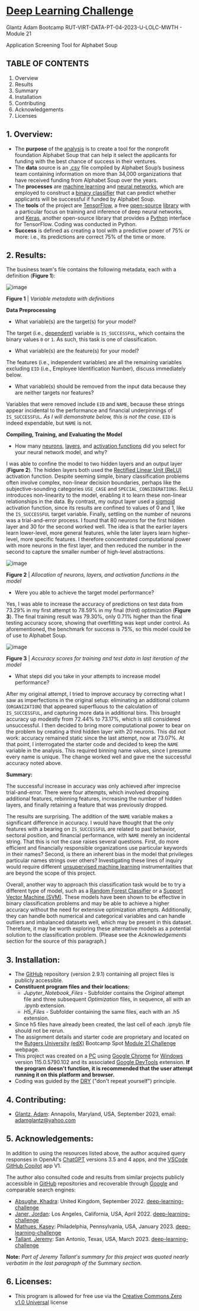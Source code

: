 # [Deep Learning Challenge](https://bootcampspot.instructure.com/courses/3337/assignments/54017?module_item_id=962033)

Glantz Adam Bootcamp RUT-VIRT-DATA-PT-04-2023-U-LOLC-MWTH - Module 21

Application Screening Tool for Alphabet Soup

## TABLE OF CONTENTS

1. Overview
2. Results
3. Summary
4. Installation
5. Contributing
6. Acknowledgements
7. Licenses

## 1. Overview:

* The **purpose** of the [analysis](https://bootcampspot.instructure.com/courses/3337/assignments/54017?module_item_id=962033) is to create a tool for the nonprofit foundation Alphabet Soup that can help it select the applicants for funding with the best chance of success in their ventures.
* The **data** source is an [.csv](https://en.wikipedia.org/wiki/Comma-separated_values) file compiled by Alphabet Soup’s business team containing information on more than 34,000 organizations that have received funding from Alphabet Soup over the years.
* The **processes** are [machine learning](https://en.wikipedia.org/wiki/Machine_learning) and [neural networks](https://en.wikipedia.org/wiki/Artificial_neural_network), which are employed to construct a [binary classifier](https://en.wikipedia.org/wiki/Binary_classification) that can predict whether applicants will be successful if funded by Alphabet Soup.
* The **tools** of the project are [TensorFlow](https://en.wikipedia.org/wiki/TensorFlow), a free [open-source](https://en.wikipedia.org/wiki/Open-source_software) [library](https://en.wikipedia.org/wiki/Library_(computing)) with a particular focus on training and inference of deep neural networks, and [Keras](https://en.wikipedia.org/wiki/Keras), another open-source library that provides a [Python](https://www.python.org/) interface for TensorFlow. Coding was conducted in Python.
* **Success** is defined as creating a tool with a predictive power of 75% or more: i.e., its predictions are correct 75% of the time or more.

## 2. Results:

The business team's file contains the following metadata, each with a definition (**Figure 1**):

![image](https://github.com/aglantzrbc/deep-learning-challenge/assets/127694342/5ef4e180-6606-4ba9-b999-c3d343d8e359)

**Figure 1** | *Variable metadata with definitions*

**Data Preprocessing**

* What variable(s) are the target(s) for your model?

The target (i.e., [dependent](https://en.wikipedia.org/wiki/Dependent_and_independent_variables)) variable is `IS_SUCCESSFUL`, which contains the binary values `0` or `1`. As such, this task is one of classification.

* What variable(s) are the feature(s) for your model?

The features (i.e., independent variables) are all the remaining variables excluding `EID` (i.e., Employee Identification Number), discuss immediately below.

* What variable(s) should be removed from the input data because they are neither targets nor features?

Variables that were removed include `EID` and `NAME`, because these strings appear incidental to the performance and financial underpinnings of `IS_SUCCESSFUL`. _As I will demonstrate below, this is not the case_. `EID` is indeed expendable, but `NAME` is not.

**Compiling, Training, and Evaluating the Model**

* How many [neurons](https://en.wikipedia.org/wiki/Artificial_neuron), [layers](https://en.wikipedia.org/wiki/Layer_(deep_learning)), and [activation functions](https://en.wikipedia.org/wiki/Activation_function) did you select for your neural network model, and why?

I was able to confine the model to two hidden layers and an output layer (**Figure 2**). The hidden layers both used the [Rectified Linear Unit (ReLU)](https://builtin.com/machine-learning/relu-activation-function) activation function. Despite seeming simple, binary classification problems often involve complex, non-linear decision boundaries, perhaps like the subjective-sounding categories `USE_CASE` and `SPECIAL_CONSIDERATIONS`. ReLU introduces non-linearity to the model, enabling it to learn these non-linear relationships in the data. By contrast, my output layer used a [sigmoid](https://en.wikipedia.org/wiki/Sigmoid_function) activation function, since its results are confined to values of 0 and 1, like the `IS_SUCCESSFUL` target variable. Finally, settling on the number of neurons was a trial-and-error process. I found that 80 neurons for the first hidden layer and 30 for the second worked well. The idea is that the earlier layers learn lower-level, more general features, while the later layers learn higher-level, more specific features. I therefore concentrated computational power with more neurons in the first layer, and then reduced the number in the second to capture the smaller number of high-level abstractions.

![image](https://github.com/aglantzrbc/deep-learning-challenge/assets/127694342/1162a3b7-07f1-431d-b509-6f670f84da1b)

**Figure 2** | *Allocation of neurons, layers, and activation functions in the model*

* Were you able to achieve the target model performance?

Yes, I was able to increase the accuracy of predictions on test data from 73.29% in my first attempt to 78.59% in my final (third) optimization (**Figure 3**). The final training result was 79.30%, only 0.71% higher than the final testing accuracy score, showing that overfitting was kept under control. As aforementioned, the benchmark for success is 75%, so this model could be of use to Alphabet Soup.

![image](https://github.com/aglantzrbc/deep-learning-challenge/assets/127694342/a7c0efec-a850-4763-82a4-277a073f4127)

**Figure 3** | *Accuracy scores for training and test data in last iteration of the model*

* What steps did you take in your attempts to increase model performance?

After my original attempt, I tried to improve accuracy by correcting what I saw as imperfections in the original setup: eliminating an additional column (`ORGANIZATION`) that appeared superfluous to the calculation of `IS_SUCCESSFUL`, and capturing more data in additional bins. This brought accuracy up modestly from 72.44% to 73.17%, which is still considered unsuccessful. I then decided to bring more computational power to bear on the problem by creating a third hidden layer with 20 neurons. This did not work: accuracy remained static since the last attempt, now at 73.07%. At that point, I interrogated the starter code and decided to keep the `NAME` variable in the analysis. This required binning name values, since I presume every name is unique. The change worked well and gave me the successful accuracy noted above.

**Summary:**

The successful increase in accuracy was only achieved after imprecise trial-and-error. There were four attempts, which involved dropping additional features, rebinning features, increasing the number of hidden layers, and finally retaining a feature that was previously dropped.

The results are surprising. The addition of the `NAME` variable makes a significant difference in accuracy. I would have thought that the only features with a bearing on `IS_SUCCESSFUL` are related to past behavior, sectoral position, and financial performance, with `NAME` merely an incidental string. That this is not the case raises several questions. First, do more efficient and financially responsible organizations use particular keywords in their names? Second, is there an inherent bias in the model that privileges particular names strings over others?  Investigating these lines of inquiry would require different [unsupervised machine learning](https://en.wikipedia.org/wiki/Unsupervised_learning) instrumentalities that are beyond the scope of this project.

Overall, another way to approach this classification task would be to try a different type of model, such as a [Random Forest Classifier](https://en.wikipedia.org/wiki/Random_forest) or a [Support Vector Machine (SVM)](https://en.wikipedia.org/wiki/Support_vector_machine). These models have been shown to be effective in binary classification problems and may be able to achieve a higher accuracy without the need for extensive optimization attempts. Additionally, they can handle both numerical and categorical variables and can handle outliers and imbalanced datasets well, which may be present in this dataset. Therefore, it may be worth exploring these alternative models as a potential solution to the classification problem. (Please see the _Acknowledgements_ section for the source of this paragraph.)

## 3. Installation:

- The [GitHub](https://github.com/aglantzrbc/deep-learning-challenge) repository (version 2.9.1) containing all project files is publicly accessible.
- **Constituent program files and their locations:**
  -  _Jupyter_Notebook_Files_ - Subfolder contains the _Original_ attempt file and three subsequent _Optimization_ files, in sequence, all with an .ipynb extension.
  -  _H5_Files_ - Subfolder containing the same files, each with an .h5 extension.
- Since h5 files have already been created, the last cell of each .ipnyb file should not be rerun.
- The assignment details and starter code are proprietary and located on the [Rutgers University](https://www.rutgers.edu/) [(edX)](https://www.edx.org/) Bootcamp Spot [Module 21 Challenge](https://bootcampspot.instructure.com/courses/3337/assignments/54017?module_item_id=962033) webpage.
- This project was created on a [PC](https://en.wikipedia.org/wiki/Personal_computer) using [Google Chrome](https://www.google.com/chrome/) for [Windows](https://www.microsoft.com/en-us/windows) version 115.0.5790.102 and its associated [Google DevTools](https://developer.chrome.com/docs/devtools/) extension. **If the program doesn't function, it is recommended that the user attempt running it on this platform and browser.**
- Coding was guided by the [DRY](https://en.wikipedia.org/wiki/Don%27t_repeat_yourself) ("don't repeat yourself") principle.

## 4. Contributing:

- [Glantz, Adam](https://www.linkedin.com/in/adam-glantz/): Annapolis, Maryland, USA, September 2023, email: adamglantz@yahoo.com

## 5. Acknowledgements:

In addition to using the resources listed above, the author acquired query responses in OpenAI's [ChatGPT](https://chat.openai.com/) versions 3.5 and 4 apps, and the [VSCode GitHub Copilot](https://github.com/features/copilot) app V1.

The author also consulted code and results from similar projects publicly accessible in [GitHub](https://github.com/) repositories and recoverable through [Google](https://www.google.com/) and comparable search engines:

- [Absughe, Khadra](mailto:k.absughe@gmail.com): United Kingdom, September 2022. [deep-learning-challenge](https://github.com/khadra1/deep-learning-challenge)
- [Janer, Jordan](https://www.linkedin.com/in/jordan-janer/): Los Angeles, California, USA, April 2022. [deep-learning-challenge](https://github.com/JordanJaner/deep_learning_challenge)
- [Mathues, Kasey](https://www.linkedin.com/in/kaseymathues/): Philadelphia, Pennsylvania, USA, January 2023. [deep-learning-challenge](https://github.com/kclm40/deep-learning-challenge)
- [Tallant, Jeremy](https://www.linkedin.com/in/jeremy-tallant-717075220/): San Antonio, Texas, USA, March 2023. [deep-learning-challenge](https://github.com/JeremyTallant/deep-learning-challenge)

**Note:** _Part of Jeremy Tallant's summary for this project was quoted nearly verbatim in the last paragraph of the_ Summary _section._

## 6. Licenses:

- This program is allowed for free use via the [Creative Commons Zero v1.0 Universal](https://creativecommons.org/publicdomain/zero/1.0/) license
